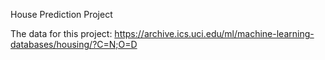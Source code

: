 House Prediction Project

The data for this project:
  https://archive.ics.uci.edu/ml/machine-learning-databases/housing/?C=N;O=D
  
